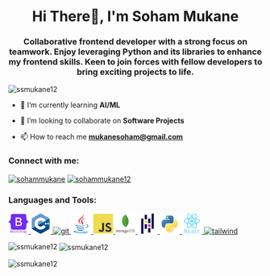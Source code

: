 <h1 align="center">Hi There👋, I'm Soham Mukane</h1>
<h3 align="center">Collaborative frontend developer with a strong focus on teamwork. Enjoy leveraging Python and its libraries to enhance my frontend skills. Keen to join forces with fellow developers to bring exciting projects to life.</h3>

<p align="left"> <img src="https://komarev.com/ghpvc/?username=ssmukane12&label=Profile%20views&color=0e75b6&style=flat" alt="ssmukane12" /> </p>

- 🌱 I’m currently learning **AI/ML**

- 👯 I’m looking to collaborate on **Software Projects**

- 📫 How to reach me **mukanesoham@gmail.com**

<h3 align="left">Connect with me:</h3>
<p align="left">
<a href="https://kaggle.com/sohammukane" target="blank"><img align="center" src="https://raw.githubusercontent.com/rahuldkjain/github-profile-readme-generator/master/src/images/icons/Social/kaggle.svg" alt="sohammukane" height="30" width="40" /></a>
<a href="https://instagram.com/sohammukane12" target="blank"><img align="center" src="https://raw.githubusercontent.com/rahuldkjain/github-profile-readme-generator/master/src/images/icons/Social/instagram.svg" alt="sohammukane12" height="30" width="40" /></a>
</p>

<h3 align="left">Languages and Tools:</h3>
<p align="left"> <a href="https://getbootstrap.com" target="_blank" rel="noreferrer"> <img src="https://raw.githubusercontent.com/devicons/devicon/master/icons/bootstrap/bootstrap-plain-wordmark.svg" alt="bootstrap" width="40" height="40"/> </a> <a href="https://www.w3schools.com/cpp/" target="_blank" rel="noreferrer"> <img src="https://raw.githubusercontent.com/devicons/devicon/master/icons/cplusplus/cplusplus-original.svg" alt="cplusplus" width="40" height="40"/> </a> <a href="https://git-scm.com/" target="_blank" rel="noreferrer"> <img src="https://www.vectorlogo.zone/logos/git-scm/git-scm-icon.svg" alt="git" width="40" height="40"/> </a> <a href="https://www.java.com" target="_blank" rel="noreferrer"> <img src="https://raw.githubusercontent.com/devicons/devicon/master/icons/java/java-original.svg" alt="java" width="40" height="40"/> </a> <a href="https://developer.mozilla.org/en-US/docs/Web/JavaScript" target="_blank" rel="noreferrer"> <img src="https://raw.githubusercontent.com/devicons/devicon/master/icons/javascript/javascript-original.svg" alt="javascript" width="40" height="40"/> </a> <a href="https://www.mongodb.com/" target="_blank" rel="noreferrer"> <img src="https://raw.githubusercontent.com/devicons/devicon/master/icons/mongodb/mongodb-original-wordmark.svg" alt="mongodb" width="40" height="40"/> </a> <a href="https://pandas.pydata.org/" target="_blank" rel="noreferrer"> <img src="https://raw.githubusercontent.com/devicons/devicon/2ae2a900d2f041da66e950e4d48052658d850630/icons/pandas/pandas-original.svg" alt="pandas" width="40" height="40"/> </a> <a href="https://www.python.org" target="_blank" rel="noreferrer"> <img src="https://raw.githubusercontent.com/devicons/devicon/master/icons/python/python-original.svg" alt="python" width="40" height="40"/> </a> <a href="https://reactjs.org/" target="_blank" rel="noreferrer"> <img src="https://raw.githubusercontent.com/devicons/devicon/master/icons/react/react-original-wordmark.svg" alt="react" width="40" height="40"/> </a> <a href="https://tailwindcss.com/" target="_blank" rel="noreferrer"> <img src="https://www.vectorlogo.zone/logos/tailwindcss/tailwindcss-icon.svg" alt="tailwind" width="40" height="40"/> </a> </p>

<p><img align="left" src="https://github-readme-stats.vercel.app/api/top-langs?username=ssmukane12&show_icons=true&locale=en&layout=compact" alt="ssmukane12" /></p>

<p>&nbsp;<img align="center" src="https://github-readme-stats.vercel.app/api?username=ssmukane12&show_icons=true&locale=en" alt="ssmukane12" /></p>

<p><img align="center" src="https://github-readme-streak-stats.herokuapp.com/?user=ssmukane12&" alt="ssmukane12" /></p>
